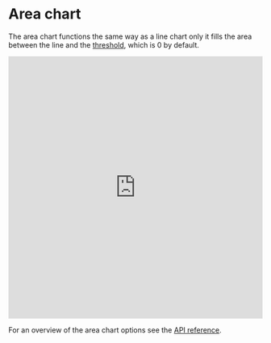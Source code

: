 Area chart
==========

The area chart functions the same way as a line chart only it fills the area between the line and the [threshold](https://api.highcharts.com/highcharts/plotOptions.area.threshold), which is 0 by default.

<iframe style="width: 100%; height: 520px; border: none;" src="https://www.highcharts.com/samples/embed/highcharts/demo/area-chart" allow="fullscreen"></iframe>

For an overview of the area chart options see the [API reference](https://api.highcharts.com/highcharts/plotOptions.area).